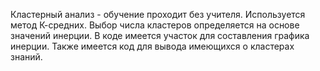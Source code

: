 Кластерный анализ - обучение проходит без учителя. 
Используется метод К-средних. Выбор числа кластеров определяется 
на основе значений инерции. 
В коде имеется участок для составления графика инерции. 
Также имеется код для вывода имеющихся о кластерах знаний.
